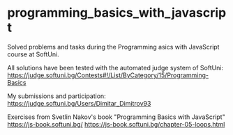 # programming_basics_with_javascript
 Solved problems and tasks during the Programming asics with JavaScript course at SoftUni.

All solutions have been tested with the automated judge system of SoftUni:
 https://judge.softuni.bg/Contests#!/List/ByCategory/15/Programming-Basics

My submissions and participation:
 https://judge.softuni.bg/Users/Dimitar_Dimitrov93

Exercises from Svetlin Nakov's book "Programming Basics with JavaScript"
https://js-book.softuni.bg/
https://js-book.softuni.bg/chapter-05-loops.html